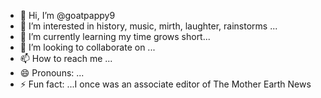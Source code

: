 - 👋 Hi, I’m @goatpappy9
- 👀 I’m interested in history, music, mirth, laughter, rainstorms ...
- 🌱 I’m currently learning my time grows short...
- 💞️ I’m looking to collaborate on ...
- 📫 How to reach me ...
- 😄 Pronouns: ...
- ⚡ Fun fact: ...I once was an associate editor of The Mother Earth News

<!---
goatpappy9/goatpappy9 is a ✨ special ✨ repository because its `README.md` (this file) appears on your GitHub profile.
You can click the Preview link to take a look at your changes.
--->
